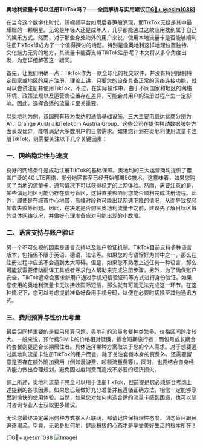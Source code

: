 **奥地利流量卡可以注册TikTok吗？——全面解析与实用建议[[TG💪+ @esim1088](https://t.me/s/esim1088)]**

在当今这个数字化时代，短视频平台如雨后春笋般涌现，而TikTok无疑是其中最耀眼的一颗明星。无论是年轻人还是成年人，几乎都能通过这款应用找到属于自己的娱乐方式。然而，对于那些身处海外的用户来说，使用本地流量卡是否能够顺利注册TikTok却成为了一个值得探讨的话题。特别是像奥地利这样地理位置独特、文化魅力无穷的地方，其流量卡能否支持TikTok注册呢？本文将从多个角度出发，为您详细解答这一疑问。

首先，让我们明确一点：TikTok作为一款全球化的社交软件，并没有特别限制特定国家或地区的用户注册。理论上讲，只要您的设备具备正常的网络连接功能，就可以尝试注册并使用TikTok。不过，在实际操作中，由于不同国家和地区的网络环境、政策法规以及运营商设置存在差异，可能会对用户的注册过程产生一定影响。因此，选择合适的流量卡至关重要。

以奥地利为例，该国拥有较为发达的通信基础设施，三大主要电信运营商分别为A1、Orange Austria和Telekom Austria Group。这些公司在提供移动数据服务方面表现优异，能够满足大多数用户的日常需求。如果您计划在奥地利使用流量卡注册TikTok，则需要关注以下几个关键因素：

### 一、网络稳定性与速度

良好的网络条件是成功注册TikTok的基础保障。奥地利的三大运营商均提供了覆盖广泛的4G LTE网络，部分地区甚至已经开始部署5G技术。这意味着，如果您购买了当地的流量卡，通常情况下可以获得稳定的上网体验。然而，需要注意的是，某些偏远地区可能仍存在信号盲区，这将直接影响到您能否顺利完成注册流程。此外，即使是在城市中心地带，高峰时段也可能出现网速下降的情况，从而导致视频加载失败等问题。因此，在决定是否购买奥地利流量卡之前，建议先了解目标区域的具体网络状况，并做好心理准备应对可能出现的小故障。

### 二、语言支持与账户验证

另一个不可忽视的因素是语言支持以及账户验证机制。TikTok目前支持多种语言版本，包括但不限于英语、德语、法语等。如果您的母语恰好为其中之一，那么在注册过程中应该不会遇到太大障碍。但是，如果您不熟悉上述任何一种语言，那么可能就需要借助翻译工具或者寻求他人帮助来完成注册步骤。另外，为了确保账户安全，TikTok通常会要求新用户通过手机短信验证码等方式进行身份验证。如果您使用的奥地利流量卡无法接收国际短信，那么就有可能无法完成这一环节。在这种情况下，您可以考虑提前准备好备用手机号码，以便在必要时切换至其他通讯方式。

### 三、费用预算与性价比考量

最后但同样重要的是费用预算问题。奥地利的流量套餐种类繁多，价格区间跨度较大。一般来说，预付费SIM卡的价格相对低廉，适合短期旅行者；而包月或长期合约套餐则更适合长期居住者。具体选择哪种方案取决于您的个人需求。对于想要通过奥地利流量卡注册TikTok的用户而言，除了关注套餐本身的资费外，还需要留意是否存在额外附加费用（例如漫游费、超额流量费等）。同时，也要结合自身经济能力做出合理规划，避免因过度消费而造成不必要的经济损失。

综上所述，奥地利流量卡完全可以用于注册TikTok，但前提是您必须综合考虑上述提到的各项因素。如果您已经做好充分准备并且遵循正确方法，相信一定能够享受到愉快的使用体验。当然，如果您对如何挑选合适的流量卡感到困惑，也可以随时咨询专业人士获取更多建议。

无论您最终决定采用何种方式接入互联网，都请记住保持理性态度，切勿盲目跟风追逐潮流。毕竟，无论身处何地，健康积极的心态才是享受美好生活的根本所在！

[[TG💪+ @esim1088](https://t.me/s/esim1088) ![Image](https://i.postimg.cc/4NQfJmqS/Snipaste-2025-05-13-00-14-12.png)]